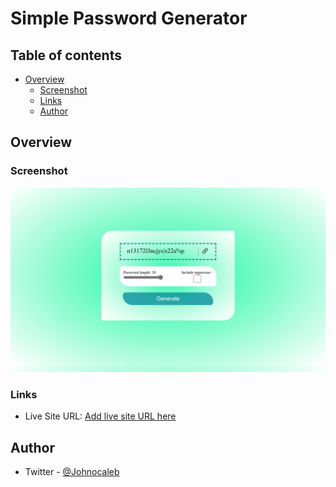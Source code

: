 # Simple Password Generator

## Table of contents

- [Overview](#overview)
  - [Screenshot](#screenshot)
  - [Links](#links)
  - [Author](#author)

## Overview

### Screenshot

![Preview Image](/Stuffs/img/127.0.0.1_5500_index.html(Nest%20Hub).png)

### Links

- Live Site URL: [Add live site URL here](https://your-live-site-url.com)

## Author

- Twitter - [@Johnocaleb](https://www.twitter.com/Johnocaleb)

